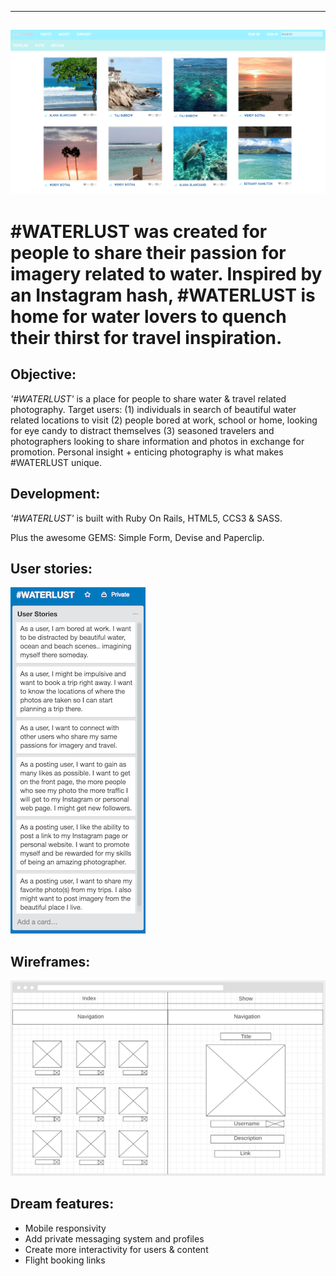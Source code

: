 ---
![](app/assets/images/waterlust.png)
-

# #WATERLUST was created for people to share their passion for imagery related to water. Inspired by an Instagram hash, #WATERLUST is home for water lovers to quench their thirst for travel inspiration.

## Objective:

<i>'#WATERLUST'</i> is a place for people to share water & travel related photography. Target users: (1) individuals in search of beautiful water related locations to visit (2) people bored at work, school or home, looking for eye candy to distract themselves (3) seasoned travelers and photographers looking to share information and photos in exchange for promotion. Personal insight + enticing photography is what makes #WATERLUST unique.  


## Development:

<i>'#WATERLUST'</i> is built with Ruby On Rails, HTML5, CCS3 & SASS.

Plus the awesome GEMS: Simple Form, Devise and Paperclip.


## User stories:
![](app/assets/images/user-stories.png)


## Wireframes:
![](app/assets/images/wireframes.png)


## Dream features:
- Mobile responsivity
- Add private messaging system and profiles
- Create more interactivity for users & content
- Flight booking links
